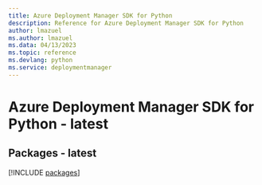 ```yaml
---
title: Azure Deployment Manager SDK for Python
description: Reference for Azure Deployment Manager SDK for Python
author: lmazuel
ms.author: lmazuel
ms.data: 04/13/2023
ms.topic: reference
ms.devlang: python
ms.service: deploymentmanager
---
```

# Azure Deployment Manager SDK for Python - latest
## Packages - latest
[!INCLUDE [packages](deployment-manager-index.md)]